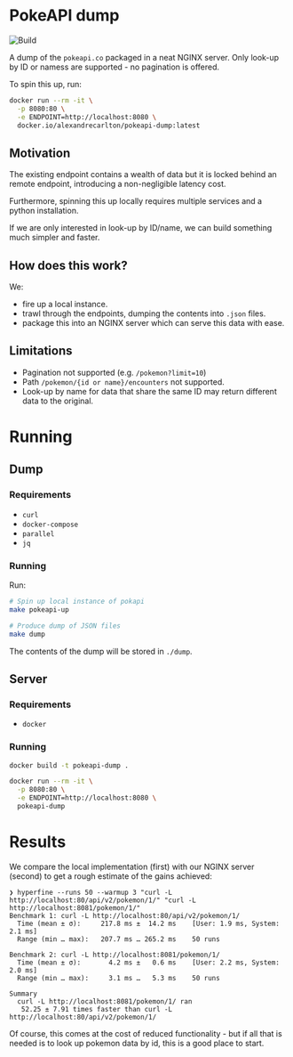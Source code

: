 # PokeAPI dump

![Build](https://github.com/alexandrecarlton/pokeapi-dump/actions/workflows/build-and-push.yml/badge.svg)

A dump of the `pokeapi.co` packaged in a neat NGINX server. Only look-up by
ID or namess are supported - no pagination is offered.

To spin this up, run:

```bash
docker run --rm -it \
  -p 8080:80 \
  -e ENDPOINT=http://localhost:8080 \
  docker.io/alexandrecarlton/pokeapi-dump:latest
```

## Motivation

The existing endpoint contains a wealth of data but it is locked behind an
remote endpoint, introducing a non-negligible latency cost.

Furthermore, spinning this up locally requires multiple services and a python installation.

If we are only interested in look-up by ID/name, we can build something much simpler
and faster.

## How does this work?

We:

 - fire up a local instance.
 - trawl through the endpoints, dumping the contents into `.json` files.
 - package this into an NGINX server which can serve this data with ease.

## Limitations

 - Pagination not supported (e.g. `/pokemon?limit=10`)
 - Path `/pokemon/{id or name}/encounters` not supported.
 - Look-up by name for data that share the same ID may return different data to
   the original.

# Running

## Dump

### Requirements

 - `curl`
 - `docker-compose`
 - `parallel`
 - `jq`

### Running

Run:

```sh
# Spin up local instance of pokapi
make pokeapi-up

# Produce dump of JSON files
make dump
```

The contents of the dump will be stored in `./dump`.

## Server

### Requirements

 - `docker`

### Running

```bash
docker build -t pokeapi-dump .

docker run --rm -it \
  -p 8080:80 \
  -e ENDPOINT=http://localhost:8080 \
  pokeapi-dump
```

# Results

We compare the local implementation (first) with our NGINX server (second) to
get a rough estimate of the gains achieved:

```
❯ hyperfine --runs 50 --warmup 3 "curl -L http://localhost:80/api/v2/pokemon/1/" "curl -L http://localhost:8081/pokemon/1/"
Benchmark 1: curl -L http://localhost:80/api/v2/pokemon/1/
  Time (mean ± σ):     217.8 ms ±  14.2 ms    [User: 1.9 ms, System: 2.1 ms]
  Range (min … max):   207.7 ms … 265.2 ms    50 runs

Benchmark 2: curl -L http://localhost:8081/pokemon/1/
  Time (mean ± σ):       4.2 ms ±   0.6 ms    [User: 2.2 ms, System: 2.0 ms]
  Range (min … max):     3.1 ms …   5.3 ms    50 runs

Summary
  curl -L http://localhost:8081/pokemon/1/ ran
   52.25 ± 7.91 times faster than curl -L http://localhost:80/api/v2/pokemon/1/
```

Of course, this comes at the cost of reduced functionality - but if all that is
needed is to look up pokemon data by id, this is a good place to start.
